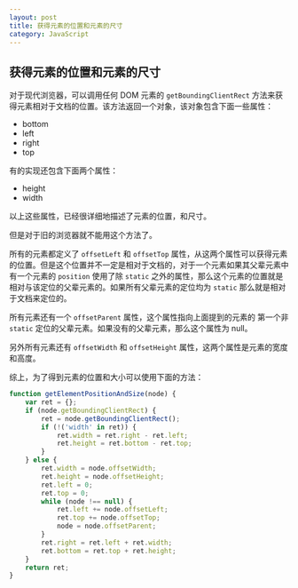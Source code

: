 ```yaml
---
layout: post
title: 获得元素的位置和元素的尺寸
category: JavaScript
---
```


## 获得元素的位置和元素的尺寸

对于现代浏览器，可以调用任何 DOM 元素的 `getBoundingClientRect` 方法来获得元素相对于文档的位置。该方法返回一个对象，该对象包含下面一些属性：

+ bottom
+ left
+ right
+ top

有的实现还包含下面两个属性：

+ height
+ width

以上这些属性，已经很详细地描述了元素的位置，和尺寸。

但是对于旧的浏览器就不能用这个方法了。

所有的元素都定义了 `offsetLeft` 和 `offsetTop` 属性，从这两个属性可以获得元素的位置。但是这个位置并不一定是相对于文档的，对于一个元素如果其父辈元素中有一个元素的 `position`  使用了除 `static` 之外的属性，那么这个元素的位置就是相对与该定位的父辈元素的。如果所有父辈元素的定位均为 `static` 那么就是相对于文档来定位的。

所有元素还有一个 `offsetParent` 属性，这个属性指向上面提到的元素的 第一个非 `static` 定位的父辈元素。如果没有的父辈元素，那么这个属性为 null。

另外所有元素还有 `offsetWidth` 和 `offsetHeight` 属性，这两个属性是元素的宽度和高度。

综上，为了得到元素的位置和大小可以使用下面的方法：

```js
function getElementPositionAndSize(node) {
    var ret = {};
    if (node.getBoundingClientRect) {
        ret = node.getBoundingClientRect();
        if (!('width' in ret)) {
            ret.width = ret.right - ret.left;
            ret.height = ret.bottom - ret.top;
        }
    } else {
        ret.width = node.offsetWidth;
        ret.height = node.offsetHeight;
        ret.left = 0;
        ret.top = 0;
        while (node !== null) {
            ret.left += node.offsetLeft;
            ret.top += node.offsetTop;
            node = node.offsetParent;
        }
        ret.right = ret.left + ret.width;
        ret.bottom = ret.top + ret.height;
    }
    return ret;
}
```
